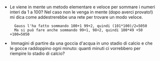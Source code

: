 - Le viene in mente un metodo elementare e veloce per sommare i numeri interi da 1 a 100? Nel caso non le venga in mente (dopo averci provato!) mi dica come addestrerebbe una rete per trovare un modo veloce.

		Gauss l'ha fatto sommando 100+1 99+2, quindi (101*100)/2=5050
		Ma si può fare anche sommando 99+1, 98+2, quindi 100*49 +50 +100=5050

-  Immagini di partire da una goccia d'acqua in uno stadio di calcio e che le gocce raddoppino ogni minuto: quanti minuti ci vorrebbero per riempire lo stadio di calcio?

		